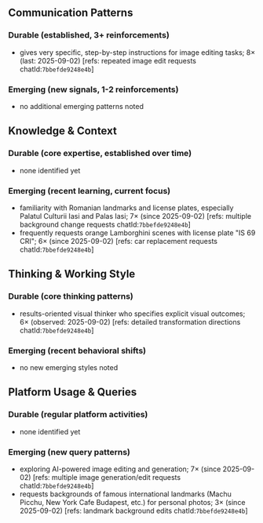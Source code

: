 ## Communication Patterns
### Durable (established, 3+ reinforcements)
- gives very specific, step-by-step instructions for image editing tasks; 8× (last: 2025-09-02) [refs: repeated image edit requests chatId:`7bbefde9248e4b`]

### Emerging (new signals, 1-2 reinforcements)
- no additional emerging patterns noted

## Knowledge & Context
### Durable (core expertise, established over time)
- none identified yet

### Emerging (recent learning, current focus)  
- familiarity with Romanian landmarks and license plates, especially Palatul Culturii Iasi and Palas Iasi; 7× (since 2025-09-02) [refs: multiple background change requests chatId:`7bbefde9248e4b`]
- frequently requests orange Lamborghini scenes with license plate "IS 69 CRI"; 6× (since 2025-09-02) [refs: car replacement requests chatId:`7bbefde9248e4b`]

## Thinking & Working Style
### Durable (core thinking patterns)
- results-oriented visual thinker who specifies explicit visual outcomes; 6× (observed: 2025-09-02) [refs: detailed transformation directions chatId:`7bbefde9248e4b`]

### Emerging (recent behavioral shifts)
- no new emerging styles noted

## Platform Usage & Queries
### Durable (regular platform activities)
- none identified yet

### Emerging (new query patterns)
- exploring AI-powered image editing and generation; 7× (since 2025-09-02) [refs: multiple image generation/edit requests chatId:`7bbefde9248e4b`]
- requests backgrounds of famous international landmarks (Machu Picchu, New York Cafe Budapest, etc.) for personal photos; 3× (since 2025-09-02) [refs: landmark background edits chatId:`7bbefde9248e4b`]